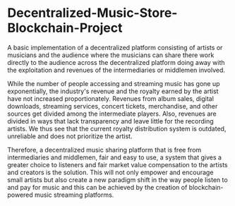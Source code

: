 # Decentralized-Music-Store-Blockchain-Project

A basic implementation of a decentralized platform consisting of artists or musicians and the audience 
where the musicians can share there work directly to the audience across the decentralized platform doing 
away with the exploitation and revenues of the intermediaries or middlemen involved.

While the number of people accessing and streaming music has gone up exponentially, the industry's revenue 
and the royalty earned by the artist have not increased proportionately. Revenues from album sales, digital 
downloads, streaming services, concert tickets, merchandise, and other sources get divided among the 
intermediate players. Also, revenues are divided in ways that lack transparency and leave little for the 
recording artists. We thus see that the current royalty distribution system is outdated, unreliable and does 
not prioritize the artist.

Therefore, a decentralized music sharing platform that is free from intermediaries and middlemen, fair and 
easy to use, a system that gives a greater choice to listeners and fair market value compensation to the 
artists and creators is the solution. This will not only empower and encourage small artists but also 
create a new paradigm shift in the way people listen to and pay for music and this can be achieved by the 
creation of blockchain-powered music streaming platforms.
